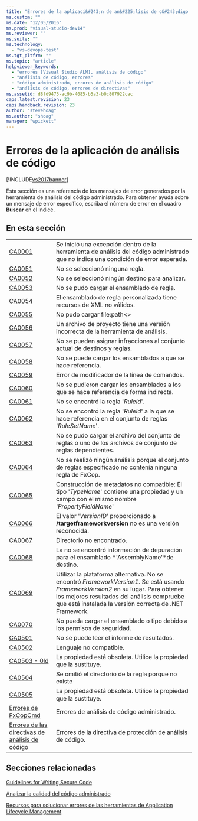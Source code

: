 ```yaml
---
title: "Errores de la aplicaci&#243;n de an&#225;lisis de c&#243;digo | Microsoft Docs"
ms.custom: ""
ms.date: "12/05/2016"
ms.prod: "visual-studio-dev14"
ms.reviewer: ""
ms.suite: ""
ms.technology: 
  - "vs-devops-test"
ms.tgt_pltfrm: ""
ms.topic: "article"
helpviewer_keywords: 
  - "errores [Visual Studio ALM], análisis de código"
  - "análisis de código, errores"
  - "código administrado, errores de análisis de código"
  - "análisis de código, errores de directivas"
ms.assetid: d8fd9475-ac9b-4085-b5a3-b0c807922cac
caps.latest.revision: 23
caps.handback.revision: 23
author: "stevehoag"
ms.author: "shoag"
manager: "wpickett"
---
```

# Errores de la aplicaci&#243;n de an&#225;lisis de c&#243;digo
[!INCLUDE[vs2017banner](../code-quality/includes/vs2017banner.md)]

Esta sección es una referencia de los mensajes de error generados por la herramienta de análisis del código administrado.  Para obtener ayuda sobre un mensaje de error específico, escriba el número de error en el cuadro **Buscar** en el Índice.  
  
## En esta sección  
  
|||  
|-|-|  
|[CA0001](../misc/ca0001.md)|Se inició una excepción dentro de la herramienta de análisis del código administrado que no indica una condición de error esperada.|  
|[CA0051](../misc/ca0051.md)|No se seleccionó ninguna regla.|  
|[CA0052](../misc/ca0052.md)|No se seleccionó ningún destino para analizar.|  
|[CA0053](../misc/ca0053.md)|No se pudo cargar el ensamblado de regla.|  
|[CA0054](../misc/ca0054.md)|El ensamblado de regla personalizada tiene recursos de XML no válidos.|  
|[CA0055](../misc/ca0055.md)|No pudo cargar file:path\<\>|  
|[CA0056](../misc/ca0056.md)|Un archivo de proyecto tiene una versión incorrecta de la herramienta de análisis.|  
|[CA0057](../misc/ca0057.md)|No se pueden asignar infracciones al conjunto actual de destinos y reglas.|  
|[CA0058](../misc/ca0058.md)|No se puede cargar los ensamblados a que se hace referencia.|  
|[CA0059](../misc/ca0059.md)|Error de modificador de la línea de comandos.|  
|[CA0060](../misc/ca0060.md)|No se pudieron cargar los ensamblados a los que se hace referencia de forma indirecta.|  
|[CA0061](../misc/ca0061.md)|No se encontró la regla '*RuleId*'.|  
|[CA0062](../misc/ca0062.md)|No se encontró la regla '*RuleId*' a la que se hace referencia en el conjunto de reglas '*RuleSetName*'.|  
|[CA0063](../misc/ca0063.md)|No se pudo cargar el archivo del conjunto de reglas o uno de los archivos de conjunto de reglas dependientes.|  
|[CA0064](../misc/ca0064.md)|No se realizó ningún análisis porque el conjunto de reglas especificado no contenía ninguna regla de FxCop.|  
|[CA0065](../misc/ca0065.md)|Construcción de metadatos no compatible: El tipo '*TypeName*' contiene una propiedad y un campo con el mismo nombre '*PropertyFieldName*'|  
|[CA0066](../misc/ca0066.md)|El valor '*VersionID*' proporcionado a **\/targetframeworkversion** no es una versión reconocida.|  
|[CA0067](../misc/ca0067.md)|Directorio no encontrado.|  
|[CA0068](../misc/ca0068.md)|La no se encontró información de depuración para el ensamblado *'AssemblyName'*de destino.|  
|[CA0069](../misc/ca0069.md)|Utilizar la plataforma alternativa.  No se encontró *FrameworkVersion1*.  Se está usando *FrameworkVersion2* en su lugar.  Para obtener los mejores resultados del análisis compruebe que está instalada la versión correcta de .NET Framework.|  
|[CA0070](../misc/ca0070.md)|No pueda cargar el ensamblado o tipo debido a los permisos de seguridad.|  
|[CA0501](../misc/ca0501.md)|No se puede leer el informe de resultados.|  
|[CA0502](../misc/ca0502.md)|Lenguaje no compatible.|  
|[CA0503 \- 0ld](http://msdn.microsoft.com/es-es/759d25b0-2666-4a51-b369-9f2a5e7a2fb5)|La propiedad está obsoleta.  Utilice la propiedad que la sustituye.|  
|[CA0504](../misc/ca0504.md)|Se omitió el directorio de la regla porque no existe|  
|[CA0505](../misc/ca0505.md)|La propiedad está obsoleta.  Utilice la propiedad que la sustituye.|  
|[Errores de FxCopCmd](../misc/fxcopcmd-errors.md)|Errores de análisis de código administrado.|  
|[Errores de las directivas de análisis de código](../code-quality/code-analysis-policy-errors.md)|Errores de la directiva de protección de análisis de código.|  
  
## Secciones relacionadas  
 [Guidelines for Writing Secure Code](http://msdn.microsoft.com/es-es/9892fd19-45cd-44b6-9fa8-10f1b5cb6ea4)  
  
 [Analizar la calidad del código administrado](../code-quality/analyzing-managed-code-quality-by-using-code-analysis.md)  
  
 [Recursos para solucionar errores de las herramientas de Application Lifecycle Management](../Topic/Resources%20for%20Troubleshooting%20Errors%20in%20Application%20Lifecycle%20Management%20Tools.md)